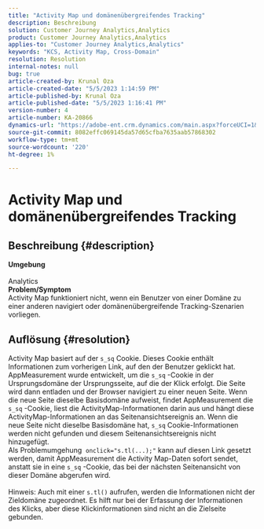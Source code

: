 ```yaml
---
title: "Activity Map und domänenübergreifendes Tracking"
description: Beschreibung
solution: Customer Journey Analytics,Analytics
product: Customer Journey Analytics,Analytics
applies-to: "Customer Journey Analytics,Analytics"
keywords: "KCS, Activity Map, Cross-Domain"
resolution: Resolution
internal-notes: null
bug: true
article-created-by: Krunal Oza
article-created-date: "5/5/2023 1:14:59 PM"
article-published-by: Krunal Oza
article-published-date: "5/5/2023 1:16:41 PM"
version-number: 4
article-number: KA-20866
dynamics-url: "https://adobe-ent.crm.dynamics.com/main.aspx?forceUCI=1&pagetype=entityrecord&etn=knowledgearticle&id=e23696d5-46eb-ed11-a7c6-6045bd006b25"
source-git-commit: 8082effc069145da57d65cfba7635aab57868302
workflow-type: tm+mt
source-wordcount: '220'
ht-degree: 1%

---
```


# Activity Map und domänenübergreifendes Tracking

## Beschreibung {#description}

<b>Umgebung</b><br><br>Analytics<br><b>Problem/Symptom</b><br>Activity Map funktioniert nicht, wenn ein Benutzer von einer Domäne zu einer anderen navigiert oder domänenübergreifende Tracking-Szenarien vorliegen.<br>

## Auflösung {#resolution}

Activity Map basiert auf der `s_sq` Cookie. Dieses Cookie enthält Informationen zum vorherigen Link, auf den der Benutzer geklickt hat.<br>AppMeasurement wurde entwickelt, um die `s_sq` -Cookie in der Ursprungsdomäne der Ursprungsseite, auf die der Klick erfolgt. Die Seite wird dann entladen und der Browser navigiert zu einer neuen Seite. Wenn die neue Seite dieselbe Basisdomäne aufweist, findet AppMeasurement die `s_sq` -Cookie, liest die ActivityMap-Informationen darin aus und hängt diese ActivityMap-Informationen an das Seitenansichtsereignis an. Wenn die neue Seite nicht dieselbe Basisdomäne hat, `s_sq` Cookie-Informationen werden nicht gefunden und diesem Seitenansichtsereignis nicht hinzugefügt.<br>Als Problemumgehung  `onclick="s.tl(...);"` kann auf diesen Link gesetzt werden, damit AppMeasurement die Activity Map-Daten sofort sendet, anstatt sie in eine `s_sq` -Cookie, das bei der nächsten Seitenansicht von dieser Domäne abgerufen wird.<br> <br>Hinweis: Auch mit einer `s.tl()` aufrufen, werden die Informationen nicht der Zieldomäne zugeordnet. Es hilft nur bei der Erfassung der Informationen des Klicks, aber diese Klickinformationen sind nicht an die Zielseite gebunden.<br>



